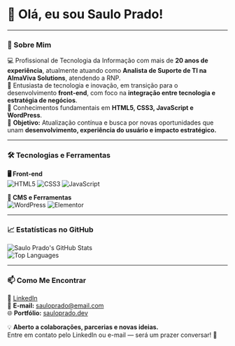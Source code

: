 # 👋 Olá, eu sou Saulo Prado!

---

### 🚀 Sobre Mim

💻 Profissional de Tecnologia da Informação com mais de **20 anos de experiência**, atualmente atuando como **Analista de Suporte de TI na AlmaViva Solutions**, atendendo a RNP.  
🔎 Entusiasta de tecnologia e inovação, em transição para o desenvolvimento **front-end**, com foco na **integração entre tecnologia e estratégia de negócios**.  
📖 Conhecimentos fundamentais em **HTML5, CSS3, JavaScript e WordPress**.  
🎯 **Objetivo:** Atualização contínua e busca por novas oportunidades que unam **desenvolvimento, experiência do usuário e impacto estratégico.**

---

### 🛠️ Tecnologias e Ferramentas

**🖥️ Front-end**  
![HTML5](https://img.shields.io/badge/HTML5-E34F26?style=for-the-badge&logo=html5&logoColor=white)
![CSS3](https://img.shields.io/badge/CSS3-1572B6?style=for-the-badge&logo=css3&logoColor=white)
![JavaScript](https://img.shields.io/badge/JavaScript-F7DF1E?style=for-the-badge&logo=javascript&logoColor=black)

**🔧 CMS e Ferramentas**  
![WordPress](https://img.shields.io/badge/WordPress-21759B?style=for-the-badge&logo=wordpress&logoColor=white)
![Elementor](https://img.shields.io/badge/Elementor-9146FF?style=for-the-badge&logo=elementor&logoColor=white)

---

### 📈 Estatísticas no GitHub

![Saulo Prado's GitHub Stats](https://github-readme-stats.vercel.app/api?username=sauloprado&show_icons=true&theme=tokyonight)  
![Top Languages](https://github-readme-stats.vercel.app/api/top-langs/?username=sauloprado&layout=compact&theme=tokyonight)

---

### 📫 Como Me Encontrar

🔗 [LinkedIn](https://www.linkedin.com/in/sauloprado)  
📧 **E-mail:** sauloprado@email.com  
🌐 **Portfólio:** [sauloprado.dev](https://seusite.com)  

💡 **Aberto a colaborações, parcerias e novas ideias.**  
Entre em contato pelo LinkedIn ou e-mail — será um prazer conversar! 🚀
